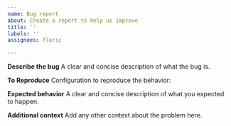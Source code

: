 ```yaml
---
name: Bug report
about: Create a report to help us improve
title: ''
labels: ''
assignees: floric

---
```


**Describe the bug**
A clear and concise description of what the bug is.

**To Reproduce**
Configuration to reproduce the behavior:

**Expected behavior**
A clear and concise description of what you expected to happen.

**Additional context**
Add any other context about the problem here.
